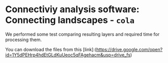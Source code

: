 # Connectiviy analysis software: Connecting landscapes - `cola` 

We performed some test comparing resulting layers and required time for processing them.

You can download the files from this [link]:(https://drive.google.com/open?id=1Y5dPEHrp4hdEtGLdKuUeoc5qFAgehacm&usp=drive_fs)

